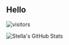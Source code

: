 ## Hello

![visitors](https://visitor-badge.laobi.icu/badge?page_id=Stella-Lucem.Stella-Lucem)

![Stella's GitHub Stats](https://github-readme-stats.vercel.app/api?username=Stella-Lucem&show_icons=true)
